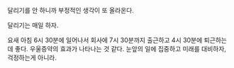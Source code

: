 달리기를 안 하니까 부정적인 생각이 또 올라온다.

달리기는 매일 하자.

요새 아침 6시 30분에 일어나서 회사에 7시 30분까지 출근하고 4시 30분에 퇴근하는데 좋다. 우울증약의 효과가 나타나는 것 같다. 눈앞의 일에 집중하고 미래를 대비하자, 걱정하는게 아니라.